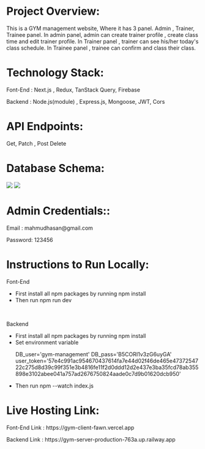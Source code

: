 <h1>Project Overview:</h1>
<p>This is a GYM management website, Where it has 3 panel. Admin , Trainer, Trainee panel. In admin panel, admin can create trainer profile , create class time and edit trainer profile. In Trainer panel , trainer can see his/her today's class schedule. In Trainee panel , trainee can confirm and class their class. </p>

<h1>Technology Stack:</h1>
<p>Font-End : Next.js , Redux, TanStack Query, Firebase </p>
<p>Backend : Node.js(module) , Express.js, Mongoose, JWT, Cors</p>

<h1>API Endpoints:</h1>
<p>Get, Patch , Post Delete</p>

<h1> Database Schema:</h1>
<img src='https://i.imgur.com/HZhU6QZ.png' />
<img src='https://i.imgur.com/FL2L6MZ.png`' />

<h1>Admin Credentials::</h1>
<p>Email : mahmudhasan@gmail.com</p>
<p>Password: 123456</p>

<h1>Instructions to Run Locally:</h1>
<p>Font-End</p>
<ul>
<li>First install all npm packages  by running npm install</li>
<li>Then run npm run dev</li>
</ul>
<br/>
<p>Backend</p>
<ul>
<li>First install all npm packages  by running npm install</li>
<li>Set environment variable</li>
<p>
DB_user='gym-management'
DB_pass='B5CORI1v3zG6uyGA'
user_token='57e4c991ac954670437614fa7e44d02f46de465e4737254722c275d8d39c99f351e3b4816fe11f2d0ddd12d2e437e3ba35fcd78ab355898e3102abee041a757ad2676750824aade0c7d9b01620dcb950'
</p>
<li>Then run npm --watch index.js</li>
</ul>

<h1>Live Hosting Link:</h1>
<p>Font-End Link : https://gym-client-fawn.vercel.app </p>
<p>Backend Link : https://gym-server-production-763a.up.railway.app</p>


